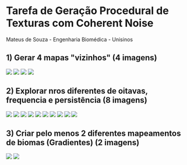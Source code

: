 # Tarefa de Geração Procedural de Texturas com Coherent Noise
Mateus de Souza - Engenharia Biomédica - Unisinos

## 1) Gerar 4 mapas "vizinhos" (4 imagens)
![](https://github.com/mateusdesouzaa/coherent_noise-MateusDS/blob/main/Exercicio_1/img_1.bmp) 
![](https://github.com/mateusdesouzaa/coherent_noise-MateusDS/blob/main/Exercicio_1/img_2.bmp) 
![](https://github.com/mateusdesouzaa/coherent_noise-MateusDS/blob/main/Exercicio_1/img_3.bmp) 
![](https://github.com/mateusdesouzaa/coherent_noise-MateusDS/blob/main/Exercicio_1/img_4.bmp) 

## 2) Explorar nros diferentes de oitavas, frequencia e persistência (8 imagens)
![](https://github.com/mateusdesouzaa/coherent_noise-MateusDS/blob/main/Exercicio_2/ex2_1.bmp)
![](https://github.com/mateusdesouzaa/coherent_noise-MateusDS/blob/main/Exercicio_2/ex2_2.bmp)
![](https://github.com/mateusdesouzaa/coherent_noise-MateusDS/blob/main/Exercicio_2/ex2_3.bmp)
![](https://github.com/mateusdesouzaa/coherent_noise-MateusDS/blob/main/Exercicio_2/ex2_4.bmp)
![](https://github.com/mateusdesouzaa/coherent_noise-MateusDS/blob/main/Exercicio_2/ex2_5.bmp)
![](https://github.com/mateusdesouzaa/coherent_noise-MateusDS/blob/main/Exercicio_2/ex2_6.bmp)
![](https://github.com/mateusdesouzaa/coherent_noise-MateusDS/blob/main/Exercicio_2/ex2_7.bmp)
![](https://github.com/mateusdesouzaa/coherent_noise-MateusDS/blob/main/Exercicio_2/ex2_8.bmp)
![](https://github.com/mateusdesouzaa/coherent_noise-MateusDS/blob/main/Exercicio_2/ex2_9.bmp)
![](https://github.com/mateusdesouzaa/coherent_noise-MateusDS/blob/main/Exercicio_2/ex2_10.bmp)

## 3) Criar pelo menos 2 diferentes mapeamentos de biomas (Gradientes) (2 imagens)
![](https://github.com/mateusdesouzaa/coherent_noise-MateusDS/blob/main/Exercicio_3/ex3_1.bmp)
![](https://github.com/mateusdesouzaa/coherent_noise-MateusDS/blob/main/Exercicio_3/ex3_2.bmp)
